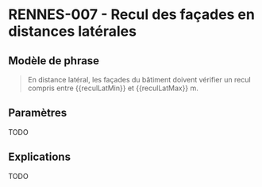 # RENNES-007 - Recul des façades en distances latérales

## Modèle de phrase

> En distance latéral, les façades du bâtiment doivent vérifier un recul compris entre {{reculLatMin}} et {{reculLatMax}} m. 

## Paramètres 

TODO

## Explications

TODO


